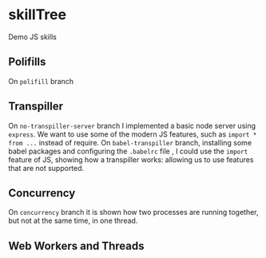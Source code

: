 # skillTree

Demo JS skills

## Polifills

On `polifill` branch

## Transpiller

On `no-transpiller-server` branch I implemented a basic node server using `express`.
We want to use some of the modern JS features, such as `import * from ...` instead of require.
On `babel-transpiller` branch, installing some babel packages and configuring the `.babelrc` file , I could use the `import` feature of JS, showing how a transpiller works: allowing us to use features that are not supported.

## Concurrency

On `concurrency` branch it is shown how two processes are running together, but not at the same time, in one thread.

## Web Workers and Threads
